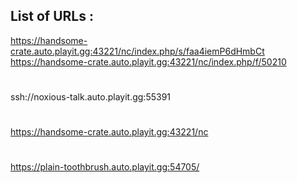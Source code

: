 List of URLs :
-

https://handsome-crate.auto.playit.gg:43221/nc/index.php/s/faa4iemP6dHmbCt
https://handsome-crate.auto.playit.gg:43221/nc/index.php/f/50210
#
ssh://noxious-talk.auto.playit.gg:55391
#
https://handsome-crate.auto.playit.gg:43221/nc
#
https://plain-toothbrush.auto.playit.gg:54705/
